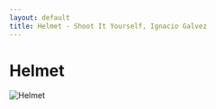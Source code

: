 ```yaml
---
layout: default
title: Helmet - Shoot It Yourself, Ignacio Galvez
---
```


# Helmet

![Helmet](http://assets.farmhouse.co/publishing/1-shoot-it-yourself/images/helmet-1.jpg)
